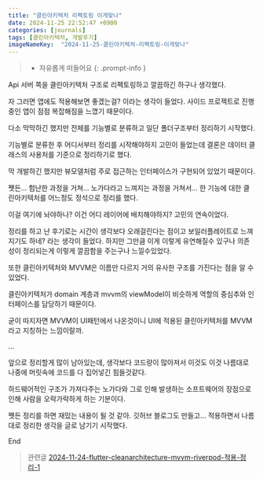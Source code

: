 ```yaml
---
title: "클린아키텍처 리펙토링 이게맞나"
date: 2024-11-25 22:52:47 +0900
categories: [journals]
tags: [클린아키텍처, 개발후기]
imageNameKey:  "2024-11-25-클린아키텍처-리펙토링-이게맞나"
---
```



>- 자유롭게 떠들어요 
{: .prompt-info }


Api 서버 쪽을 클린아키텍처 구조로 리펙토링하고 깔끔하긴 하구나 생각했다. 

자 그러면 앱에도 적용해보면 좋겠는걸? 이라는 생각이 들었다. 사이드 프로젝트로 진행중인 앱이 점점 복잡해짐을 느꼈기 때문이다.

다소 막막하긴 했지만 전체를 기능별로 분류하고 일단 폴더구조부터 정리하기 시작했다.

기능별로 분류한 후 어디서부터 정리를 시작해야하지 고민이 들었는데 결론은 데이터 클래스의 사용처를 기준으로 정리하기로 했다.

막 개발하긴 했지만 뷰모델처럼 주로 접근하는 인터페이스가 구현되어 있었기 때문이다.

쨋든... 험난한 과정을 거쳐... 노가다라고 느껴지는 과정을 거쳐서... 한 기능에 대한 클린아키텍처를 어느정도 정석으로 정리를 했다.

이걸 여기에 놔야하나? 이건 어디 레이어에 배치해야하지? 고민의 연속이었다. 

정리를 하고 난 후기로는 시간이 생각보다 오래걸린다는 점이고 보일러플레이트로 느껴지기도 하네? 라는 생각이 들었다. 하지만 그만큼 이게 이렇게 유연해질수 있구나 의존성이 정리되는게 이렇게 깔끔함을 주는구나 느낄수있었다.

또한 클린아키텍처와 MVVM은 이름만 다르지 거의 유사한 구조를 가진다는 점을 알 수 있었다.

클린아키텍처가 domain 계층과 mvvm의 viewModel이 비슷하게 역할의 중심추와 인터페이스를 담당하기 때문이다.

굳이 따지자면 MVVM이 UI패턴에서 나온것이니 UI에 적용된 클린아키텍처를 MVVM라고 지칭하는 느낌이랄까.

...

앞으로 정리할게 많이 남아있는데, 생각보다 코드량이 많아져서 이것도 이것 나름대로 나중에 머릿속에 코드를 다 집어넣긴 힘들것같다.

하드웨어적인 구조가 가져다주는 노가다와 그로 인해 발생하는 소프트웨어의 장점으로 인해 사람을 오락가락하게 하는 기분이다.

쨋든 정리를 하면 재밌는 내용이 될 것 같아. 깃허브 블로그도 만들고... 적용하면서 나름대로 정리한 생각을 글로 남기기 시작했다.

End


> 관련글
[2024-11-24-flutter-cleanarchitecture-mvvm-riverpod-적용-정리-1](_posts/devlogs/2024-11-24-flutter-cleanarchitecture-mvvm-riverpod-적용-정리-1.md)
